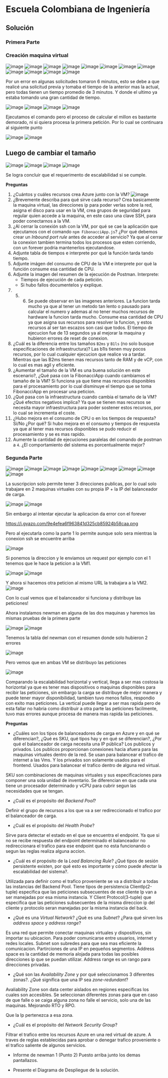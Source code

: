 # Escuela Colombiana de Ingeniería

## Solución

### Primera Parte

###  Creación maquina virtual

![image](https://i.gyazo.com/0f3eba00db90a0c3c2425458c2364a5a.png)
![image](https://i.gyazo.com/881a07af2bb2d6adbe35c9378b60b8b7.png)
![image](https://i.gyazo.com/a210b0e54b99f28c97781c408edcb9ad.png)
![image](https://i.gyazo.com/88cf3e25a8880d0aa3939eaab2a304cc.png)
![image](https://i.gyazo.com/6751b13437af4acd933282c5766f28f0.png)
![image](https://i.gyazo.com/804b492ff4e8480c5bf7b7e32c61e30b.png)
![image](https://i.gyazo.com/61ce4f737ad94e03bf9cce017adaf4a7.png)
![image](https://i.gyazo.com/06e97f236ce9c3382664d7f7de57969e.png)
![image](https://i.gyazo.com/fb3e794b3407f683745813c5e6a13e09.png)
![image](https://i.gyazo.com/7ec09f73ba709d62df032149d9dff034.png)
![image](https://i.gyazo.com/521e28bd4ef501a59f4d9482154066c0.png)
![image](https://i.gyazo.com/110421e69ce9d22c39598d0c8d486ebe.png)

Por un error en algunas solicitudes tomaron 6 minutos, esto se debe a que realicé una solicitud previa y tomaba el tiempo de la anterior mas la actual, pero todas tienen un tiempo promedio de 3 minutos. Y donde el ultimo ya estaba tomando una gran cantidad de tiempo.

![image](https://i.gyazo.com/4381f68347fef5edd57b350f6d6275f6.png)
![image](https://i.gyazo.com/3e476fd0e484c0af1dd51d95dabe8b72.png)
![image](https://i.gyazo.com/ecf0f39bc61a4bc0f9841c08b7be0199.png)
![image](https://i.gyazo.com/ca3a35b362b6ac383c86fbeefe0b0efc.png)

Ejecutamos el comando pero el proceso de calcular el millon es bastante demorado, ni si quiera procesa la primera petición. Por lo cual se continuara al siguiente punto


![image](https://i.gyazo.com/187d5e2c136632dd052f43923323c190.png)
![image]()

## Luego de cambiar el tamaño

![image](https://i.gyazo.com/f54aa1bae4a13a103c6c51ed282c39c2.png)
![image](https://i.gyazo.com/0a48a0c697d252872c3cf9c4c7204a07.png)
![image](https://i.gyazo.com/588e768641ee48a7ceb000da4cce0bbd.png)
![image](https://i.gyazo.com/41bcd725a6352de357b2286a68a55823.png)

Se logra concluir que el requerimento de escalabilidad si se cumple.

**Preguntas**

1. ¿Cuántos y cuáles recursos crea Azure junto con la VM?
![image](https://i.gyazo.com/0cfa2765d2a8c89805810f49ec546a7e.png)
2. ¿Brevemente describa para qué sirve cada recurso?
Crea basicamente la maquina virtual, las direcciones ip para poder verlas sobre la red, asigna el disco para usar en la VM, crea grupos de seguridad para regular quien accede a la maquina, en este caso una clave SSH, para poder conectarnos a la VM.
3. ¿Al cerrar la conexión ssh con la VM, por qué se cae la aplicación que ejecutamos con el comando `npm FibonacciApp.js`? ¿Por qué debemos crear un *Inbound port rule* antes de acceder al servicio?
Ya que al cerrar la conexion tambien termina todos los procesos que esten corriendo, con un forever podria mantenerlos ejecutandose. 
4. Adjunte tabla de tiempos e interprete por qué la función tarda tando tiempo.
5. Adjunte imágen del consumo de CPU de la VM e interprete por qué la función consume esa cantidad de CPU.
6. Adjunte la imagen del resumen de la ejecución de Postman. Interprete:
    * Tiempos de ejecución de cada petición.
    * Si hubo fallos documentelos y explique.
4. 5. 6. Se puede observar en las imagenes anteriores. La funcion tarda mucho ya que al tener un metodo tan lento o pausado para calcular el numero y ademas al no tener muchos recursos de hardware la funcion tarda mucho. Consume esa cantidad de CPU ya que asigna sus recursos para resolver la funcion, y estos recursos al ser tan escazos son casi que todos. El tiempo de ejecucion fue de 13 segundos ya al mejorar la maquina y hubieron errores de reset de conexion.
7. ¿Cuál es la diferencia entre los tamaños `B2ms` y `B1ls` (no solo busque especificaciones de infraestructura)? Las b1ls tienen muy pocos recursos, por lo cual cualquier ejecucion que realice va a tardar. Mientras que las B2ms tienen mas recursos tanto de RAM y de vCP, con lo cual es mas agil y eficiente.
8. ¿Aumentar el tamaño de la VM es una buena solución en este escenario?, ¿Qué pasa con la FibonacciApp cuando cambiamos el tamaño de la VM?
Si funciona ya que tiene mas recursos disponibles para el procesamiento por lo cual disminuye el tiempo que se toma FibonacciApp en procesar una peticion.
9. ¿Qué pasa con la infraestructura cuando cambia el tamaño de la VM? ¿Qué efectos negativos implica? Ya que se tienen mas recursos se necesita mayor infraestructura para poder sostener estos recursos, por lo cual se incrementa el coste.
10. ¿Hubo mejora en el consumo de CPU o en los tiempos de respuesta? Si/No ¿Por qué? Si hubo mejora en el consumo y tiempos de respuesta ya que al tener mas recursos disponibles se pudo reducir el procesamiento y se es mas rapido.
11. Aumente la cantidad de ejecuciones paralelas del comando de postman a `4`. ¿El comportamiento del sistema es porcentualmente mejor?


### Segunda Parte

![image](https://i.gyazo.com/5f9a5a1c22c0e103dcc5624d47c76b1d.png)
![image](https://i.gyazo.com/12b229284acdb45359c79debb9422a16.png)
![image](https://i.gyazo.com/eff3b1c1a761105d3dabc89615cb398b.png)
![image](https://i.gyazo.com/b03b841c98071d09ed8c54e66866af3a.png)
![image](https://i.gyazo.com/b6cb7e0c438c9e0eb3602af4b5debf74.png)
![image](https://i.gyazo.com/95a16895430f7f9cfae960aba8620cb2.png)
![image](https://i.gyazo.com/1ffe350bf5988b5589e7557c60a36c44.png)
![image](https://i.gyazo.com/68727e14944ce45d9a72e7401764489d.png)
![image](https://i.gyazo.com/5559359fc4387008de7c48f88213f1d0.png)

La suscripcion solo permite tener 3 direcciones publicas, por lo cual solo trabajare en 2 maquinas virtuales con su propia IP + la IP del balanceador de carga.


![image](https://i.gyazo.com/a20006f87996bb028718da5bb7aa5a8e.png)
![image](https://i.gyazo.com/73ef2a880cf47f3a478a793ab9ab50ea.png)

Sin embargo al intentar ejecutar la aplicacion da error con el forever

https://i.gyazo.com/9e4efea6f963841d325cb85924b58caa.png

Pero al ejecutarla como la parte 1 lo permite aunque solo sera mientras la conexion ssh se encuentre arriba

![image](https://i.gyazo.com/6ce6139855746abc24cf378316b43dfd.png)

Si ponemos la direccion y le enviamos un request por ejemplo con el 1 tenemos que le hace la peticion a la VM1.

![image](https://gyazo.com/10d0628890d80896d5c173ad93ee053d)
![image](https://i.gyazo.com/6c6d80205cd814bd15f83f63ac883023.png)

Y ahora si hacemos otra peticion al mismo URL la trabajara a la VM2. 
![image](https://i.gyazo.com/bafd56c95a149891b679955933456b0c.png)

Con lo cual vemos que el balanceador si funciona y distribuye las peticiones!

Ahora instalamos newman en alguna de las dos maquinas y haremos las mismas pruebas de la primera parte

![image](https://i.gyazo.com/60ba8fe796d3374d2dceffafa055fbe7.png)
![image](https://i.gyazo.com/cc72c14fbf20e546ee8da6ebc38bdaa6.png)

Tenemos la tabla del newman con el resumen donde solo hubieron 2 errores

![image](https://i.gyazo.com/54fd6c3df00e0c83597164b29d031a91.png)

Pero vemos que en ambas VM se distribuyo las peticiones 

![image](https://i.gyazo.com/8aa2406b7490123bd70d9b0df8b7197e.png)

Comparando la escalabilidad horizontal y vertical, llega a ser mas costosa la horizontal ya que es tener mas dispositivos o maquinas disponibles para recibir las peticiones, sin embargo la carga se distribuye de mejor manera y puede tener mayor disponibilidad, tambien tuvo menos fallos, respondio con exito mas peticiones. La vertical puede llegar a ser mas rapida pero de esta fallar no habria como distribuir a otra parte las peticiones facilmente, tuvo mas errores aunque procesa de manera mas rapida las peticiones.

**Preguntas**

* ¿Cuáles son los tipos de balanceadores de carga en Azure y en qué se diferencian?, ¿Qué es SKU, qué tipos hay y en qué se diferencian?, ¿Por qué el balanceador de carga necesita una IP pública?
Los publicos y privados. Los publicos proporcionan conexiones hacia afuera para las maquinas virtuales dentro de la red. Se usan para balancear el trafico de internet a las Vms. Y los privados son solamente usados para el frontend. Usados para balancear el trafico dentro de alguna red virtual. 

SKU son combinaciones de maquinas virtuales y sus especificaciones para componer una sola unidad de inventario. Se diferencian en que cada una tiene un procesador determinado y vCPU para cubrir segun las necesidades que se tengan.

* ¿Cuál es el propósito del *Backend Pool*?

Definir el grupo de recursos a los que va a ser redireccionado el trafico por el balanceador de carga. 

* ¿Cuál es el propósito del *Health Probe*?

Sirve para detectar el estado en el que se encuentra el endpoint. Ya que si no se recibe respuesta del endpoint determinado el balanceador no redireccionara el trafico para ese endpoint que no esta funcionando o segun las reglas realiza alguna accion.

* ¿Cuál es el propósito de la *Load Balancing Rule*? ¿Qué tipos de sesión persistente existen, por qué esto es importante y cómo puede afectar la escalabilidad del sistema?.

Utilizada para definir como el trafico proveniente se va a distribuir a todas las instancias del Backend Pool. Tiene tipos de persistencia ClientIp(2-tuple) especifica que las peticiones subsecuentes de ese cliente Ip van a ser manejadas por esa misma instancia. Y Client Protocol(3-tuple) que especifica que las peticiones subsecuentes de la misma direccion ip del cliente y protocolo seran manejadas por la misma instancia del back.

* ¿Qué es una *Virtual Network*? ¿Qué es una *Subnet*? ¿Para qué sirven los *address space* y *address range*?

Es una red que permite conectar maquinas virtuales y dispositivos, sin importar su ubicacion. Para poder comunicarse entre usuarios, internet y redes locales.
Subnet son subredes para que sea mas eficiente la comunicacion. Partirciones de una IP en pequeños segmentos. 
Address space es la cantidad de memoria alojada para todas las posibles direcciones ip que se puedan utilizar.
Address range  es un rango para direcciones privadas.

* ¿Qué son las *Availability Zone* y por qué seleccionamos 3 diferentes zonas?. ¿Qué significa que una IP sea *zone-redundant*?

Avaliability Zone son data center aislados en regiones especificas los cuales son accesibles. Se seleccionan diferentes zonas para que en caso de que falle o se caiga alguna zona no falle el servicio, solo una de las maquinas. Mejorando RTO y RPO.

Que la Ip pertenezca a esa zona.

* ¿Cuál es el propósito del *Network Security Group*?

Filtrar el trafico entre los recursos Azure en una red virtual de azure. A traves de reglas establecidas para aprobar o denegar trafico proveniente o el trafico saliente de algunos servicios.

* Informe de newman 1 (Punto 2) Puesto arriba junto los demas pantallazos.

* Presente el Diagrama de Despliegue de la solución.



